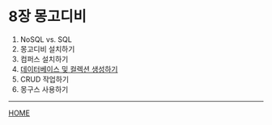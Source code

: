 # 8장 몽고디비

1. NoSQL vs. SQL
2. 몽고디비 설치하기
3. 컴퍼스 설치하기
4. [데이터베이스 및 컬렉션 생성하기](./04.md)
5. CRUD 작업하기
6. 몽구스 사용하기

-----
[HOME](../../README.md)
